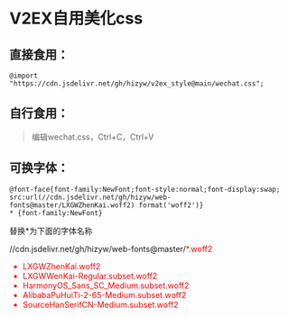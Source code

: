 # V2EX自用美化css

## 直接食用：

  `@import "https://cdn.jsdelivr.net/gh/hizyw/v2ex_style@main/wechat.css";`

## 自行食用：

>   编辑wechat.css，Ctrl+C，Ctrl+V

## 可换字体：

  

```
@font-face{font-family:NewFont;font-style:normal;font-display:swap;
src:url(//cdn.jsdelivr.net/gh/hizyw/web-fonts@master/LXGWZhenKai.woff2) format('woff2')}
* {font-family:NewFont}
```

替换*为下面的字体名称

//cdn.jsdelivr.net/gh/hizyw/web-fonts@master/<font color=red>*<red>.woff2

- LXGWZhenKai.woff2
- LXGWWenKai-Regular.subset.woff2
- HarmonyOS_Sans_SC_Medium.subset.woff2
- AlibabaPuHuiTi-2-65-Medium.subset.woff2
- SourceHanSerifCN-Medium.subset.woff2


